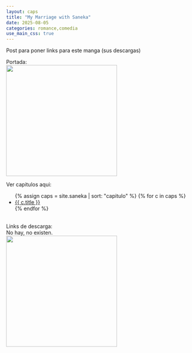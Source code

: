 ```yaml
---
layout: caps
title: "My Marriage with Saneka"
date: 2025-08-05
categories: romance,comedia
use_main_css: true
---
```


Post para poner links para este manga (sus descargas)

Portada:<br>
<img src="{{ site.baseurl }}/assets/img/saneka-cover.jpg" width="300">

Ver capitulos aqui:
<ul>
  {% assign caps = site.saneka | sort: "capitulo" %}
  {% for c in caps %}
    <li><a href="{{ site.baseurl }}{{ c.url }}">{{ c.title }}</a></li>
  {% endfor %}
  </ul>

<br>
Links de descarga:
<br>
No hay, no existen.
<br>
<img src="{{ site.baseurl }}/assets/img/nohaymeme.jpg" width="300">